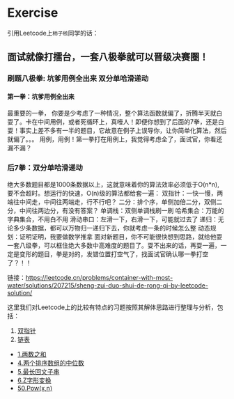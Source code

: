 # Exercise

引用Leetcode上`柿子核`同学的话：

## 面试就像打擂台，一套八极拳就可以晋级决赛圈！

### 刷题八极拳: 坑爹用例全出来 双分单哈滑递动
#### 第一拳：坑爹用例全出来
最重要的一拳， 你要是少考虑了一种情况，整个算法函数就偏了，折腾半天就白耍了。卡在中间用例，或者死循环上，真噎人！即便你想到了后面的7拳，还是白耍！事实上差不多有一半的题目，它故意在例子上误导你，让你简单化算法，然后就偏了。。。
用例，用例！第一拳打在用例上，我觉得考虑全了，面试官，你看还漏不漏？
### 后7拳：双分单哈滑递动
绝大多数题目都是1000条数据以上，这就意味着你的算法效率必须低于O(n*n), 要不会超时。想运行的快速，O(n)级的算法都给套一遍：
双指针：一快一慢，两端往中间走，中间往两端走，行不行吧？
二分：排个序，单侧加倍二分，双侧二分，中间往两边分，有没有答案？
单调栈：双侧单调栈刷一刷
哈希集合：万能的字典集合，不用白不用
滑动串口：左滑一下，右滑一下，可能就过去了
递归：无论多少条数据，都可以万物归一递归下去，你就考虑一条的时候怎么整
动态规划：证明证明，我要做数学推拿
面对新题目，你不可能很快想到思路，就给他耍一套八级拳，可以框住绝大多数中高难度的题目了。耍不出来的话，再耍一遍，一定是变形的题目，拳是对的，发错位置打空气了，找面试官确认哪一拳打空了？！！

链接：https://leetcode.cn/problems/container-with-most-water/solutions/207215/sheng-zui-duo-shui-de-rong-qi-by-leetcode-solution/

这里我们对Leetcode上的比较有特点的习题按照其解体思路进行整理与分析，包括：

1. [双指针](./双指针/Catalog.md)
2. [链表](./链表/Catalog.md)

- [1.两数之和](1.两数之和.md)
- [4.两个排序数组的中位数](4.两个排序数组的中位数.md)
- [5.最长回文子串](5.最长回文子串.md)
- [6.Z字形变换](6.Z字形变换.md)
- [50.Pow(x,n)](50.x的n次幂.md)